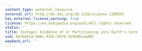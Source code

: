 ```yaml
---
content_type: external-resource
external_url: http://dx.doi.org/10.1126/science.1199597
has_external_license_warning: true
license: https://en.wikipedia.org/wiki/All_rights_reserved
status: ''
title: Isotopic Evidence of Cr Partitioning into Earth's Core
uid: 8d1b65c8-840c-45d2-b979-329a0bcaad0f
wayback_url: ''
---
```

